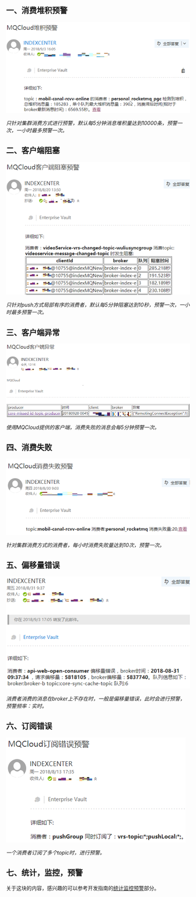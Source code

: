 ## 一、<span id="consume">消费堆积预警</span>

![](img/5.0.png)

*只针对集群消费方式进行预警，默认每5分钟消息堆积量达到10000条，预警一次，一小时最多预警一次。*

## 二、<span id="clientBlock">客户端阻塞</span>

![](img/5.1.png)

*只针对push方式局部有序的消费者，默认每5分钟阻塞达到10秒，预警一次，一小时最多预警一次。*

## 三、<span id="clientException">客户端异常</span>

![](img/5.2.png)

*使用MQCloud提供的客户端，消费失败的消息会每5分钟预警一次。*

## 四、<span id="consumeError">消费失败</span>

![](img/5.3.png)

*针对集群消费方式的消费者，每小时消费失败量达到10次，预警一次。*

## 五、<span id="offset">偏移量错误</span>

![](img/5.4.png)

*消费者消费的消息在broker上不存在时，一般是偏移量错误，此时会进行预警，预警频率：实时。*

## 六、<span id="subError">订阅错误</span>

![](img/5.5.png)

*一个消费者订阅了多个topic时，进行预警。*

## 七、<span id="statMonitorWarning">统计，监控，预警</span>

关于这块的内容，感兴趣的可以参考开发指南的[统计监控预警](../developerGuide/statMonitorWarning)部分。